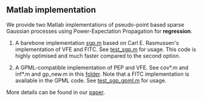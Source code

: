## Matlab implementation

We provide two Matlab implementations of pseudo-point based sparse Gaussian processes using Power-Expectation Propagation for **regression**. 

1. A barebone implementation [sgp.m](./pep/sgp.m) based on Carl E. Rasmussen's implementation of VFE and FITC. See [test\_sgp.m](./tests/test_sgp.m) for usage. This code is highly optimised and much faster compared to the second option.

2. A GPML-compatible implementation of PEP and VFE. See cov\*.m and inf\*.m and gp\_new.m in this [folder](./pep). Note that a FITC implementation is available in the GPML code. See [test\_sgp\_gpml.m](./tests/test_sgp_gpml.m) for usage. 

More details can be found in our [paper](https://arxiv.org/abs/1605.07066).
